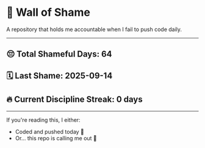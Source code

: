# 🧱 Wall of Shame

A repository that holds me accountable when I fail to push code daily.

---

## 😔 Total Shameful Days: **64**
## 🗓️ Last Shame: **2025-09-14**
## 🔥 Current Discipline Streak: **0 days**

---

If you're reading this, I either:
- Coded and pushed today 💪
- Or... this repo is calling me out 😤
